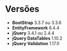 # Versões
+ **BootStrap** 3.3.7 ou 3.3.6
+ **EntityFramework** 6.4.4 
+ **jQuery** 3.4.1 ou 2.4.4
+ **jQuery DataTables** 1.10.2
+  **jQuery Validation** 1.17.0

